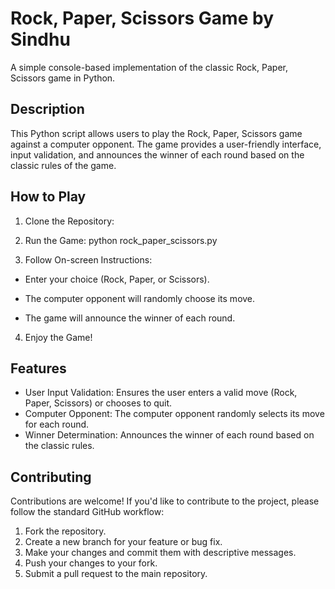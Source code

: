 # Rock, Paper, Scissors Game by Sindhu

A simple console-based implementation of the classic Rock, Paper, Scissors game in Python.

## Description

This Python script allows users to play the Rock, Paper, Scissors game against a computer opponent. The game provides a user-friendly interface, input validation, and announces the winner of each round based on the classic rules of the game.

## How to Play

1. Clone the Repository:
   
2. Run the Game:
   python rock_paper_scissors.py
   
3. Follow On-screen Instructions:

- Enter your choice (Rock, Paper, or Scissors).
  
- The computer opponent will randomly choose its move.
  
- The game will announce the winner of each round.
  
  
4. Enjoy the Game!

## Features
* User Input Validation: Ensures the user enters a valid move (Rock, Paper, Scissors) or chooses to quit.
* Computer Opponent: The computer opponent randomly selects its move for each round.
* Winner Determination: Announces the winner of each round based on the classic rules.

## Contributing
Contributions are welcome! If you'd like to contribute to the project, please follow the standard GitHub workflow:

1. Fork the repository.
2. Create a new branch for your feature or bug fix.
3. Make your changes and commit them with descriptive messages.
4. Push your changes to your fork.
5. Submit a pull request to the main repository.  
